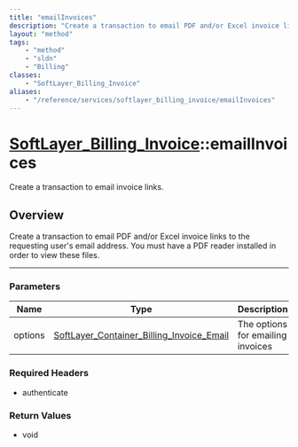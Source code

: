 ```yaml
---
title: "emailInvoices"
description: "Create a transaction to email PDF and/or Excel invoice links to the requesting user's email address. You must have a PDF... "
layout: "method"
tags:
    - "method"
    - "sldn"
    - "Billing"
classes:
    - "SoftLayer_Billing_Invoice"
aliases:
    - "/reference/services/softlayer_billing_invoice/emailInvoices"
---
```

# [SoftLayer_Billing_Invoice](/reference/services/SoftLayer_Billing_Invoice)::emailInvoices

Create a transaction to email invoice links.


## Overview 
Create a transaction to email PDF and/or Excel invoice links to the requesting user's email address. You must have a PDF reader installed in order to view these files. 

-----

### Parameters 
|Name | Type | Description |
| --- | --- | --- |
|options| <a href='/reference/datatypes/SoftLayer_Container_Billing_Invoice_Email'>SoftLayer_Container_Billing_Invoice_Email </a>| The options for emailing invoices|


### Required Headers
* authenticate


### Return Values
* void




